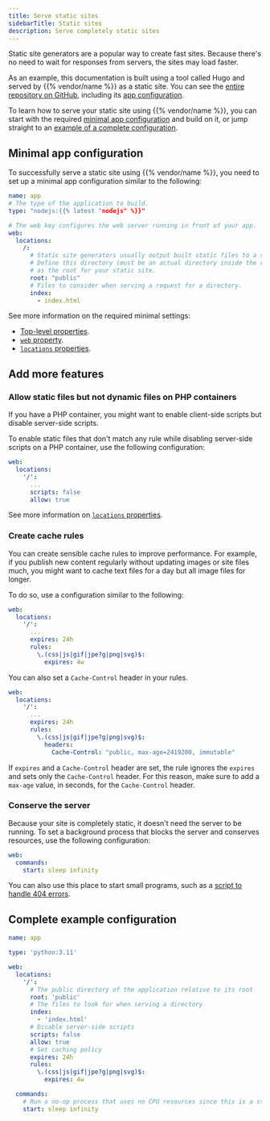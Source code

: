 ```yaml
---
title: Serve static sites
sidebarTitle: Static sites
description: Serve completely static sites
---
```


Static site generators are a popular way to create fast sites.
Because there's no need to wait for responses from servers, the sites may load faster.

As an example, this documentation is built using a tool called Hugo and served by {{% vendor/name %}} as a static site.
You can see the [entire repository on GitHub](https://github.com/platformsh/platformsh-docs),
including its [app configuration](https://github.com/platformsh/platformsh-docs/blob/main/.platform/applications.yaml).

To learn how to serve your static site using {{% vendor/name %}},
you can start with the required [minimal app configuration](#minimal-app-configuration) and build on it,
or jump straight to an [example of a complete configuration](#complete-example-configuration).

## Minimal app configuration

To successfully serve a static site using {{% vendor/name %}},
you need to set up a minimal app configuration similar to the following:

```yaml {configFile="app"}
name: app
# The type of the application to build.
type: "nodejs:{{% latest "nodejs" %}}"

# The web key configures the web server running in front of your app.
web:
  locations:
    /:
      # Static site generators usually output built static files to a specific directory.
      # Define this directory (must be an actual directory inside the root directory of your app)
      # as the root for your static site.
      root: "public"
      # Files to consider when serving a request for a directory.
      index:
        - index.html
```

See more information on the required minimal settings:
- [Top-level properties](/create-apps/app-reference/single-runtime-image.md#top-level-properties).
- [`web` property](/create-apps/app-reference/single-runtime-image.md#web).
- [`locations` properties](/create-apps/app-reference/single-runtime-image.md#locations).

## Add more features

### Allow static files but not dynamic files on PHP containers

If you have a PHP container,
you might want to enable client-side scripts but disable server-side scripts.

To enable static files that don't match any rule while disabling server-side scripts on a PHP container,
use the following configuration:

```yaml {configFile="app"}
web:
  locations:
    '/':
      ...
      scripts: false
      allow: true
```

See more information on [`locations` properties](/create-apps/app-reference/single-runtime-image.md#locations).

### Create cache rules

You can create sensible cache rules to improve performance.
For example, if you publish new content regularly without updating images or site files much,
you might want to cache text files for a day but all image files for longer.

To do so, use a configuration similar to the following:

```yaml {configFile="app"}
web:
  locations:
    '/':
      ...
      expires: 24h
      rules:
        \.(css|js|gif|jpe?g|png|svg)$:
          expires: 4w
```

You can also set a `Cache-Control` header in your rules.
```yaml {configFile="app"}
web:
  locations:
    '/':
      ...
      expires: 24h
      rules:
        \.(css|js|gif|jpe?g|png|svg)$:
          headers:
            Cache-Control: "public, max-age=2419200, immutable"
```
If `expires` and a `Cache-Control` header are set, the rule ignores the `expires` and sets only the `Cache-Control` header. For this reason, make sure
to add a `max-age` value, in seconds, for the `Cache-Control` header.

### Conserve the server

Because your site is completely static, it doesn't need the server to be running.
To set a background process that blocks the server and conserves resources,
use the following configuration:

```yaml {configFile="app"}
web:
  commands:
    start: sleep infinity
```


You can also use this place to start small programs,
such as a [script to handle 404 errors](https://community.platform.sh/t/custom-404-page-for-a-static-website/637).

## Complete example configuration

```yaml {configFile="app"}
name: app

type: 'python:3.11'

web:
  locations:
    '/':
      # The public directory of the application relative to its root
      root: 'public'
      # The files to look for when serving a directory
      index:
        - 'index.html'
      # Disable server-side scripts
      scripts: false
      allow: true
      # Set caching policy
      expires: 24h
      rules:
        \.(css|js|gif|jpe?g|png|svg)$:
          expires: 4w

  commands:
    # Run a no-op process that uses no CPU resources since this is a static site
    start: sleep infinity
```
